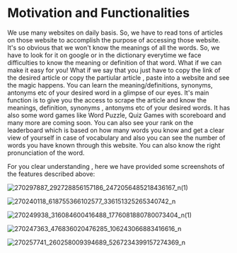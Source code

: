 <h1> Motivation and Functionalities </h1>

We use many websites on daily basis. So, we have to read tons of articles on those website to accomplish the purpose of accessing those website. It's so obvious that we won't know the meanings of all the words. So, we have to look for it on google or in the dictionary everytime we face difficulties to know the meaning or definition of that word. What if we can make it easy for you! What if we say that you just have to copy the link of the desired article or copy the partiular article , paste into a website and see the magic happens. You can learn the meaning/definitions, synonyms, antonyms etc of your desired word in a glimpse of our eyes. It's main function is to give you the access to scrape the article and know the meanings,
definition, synonyms , antonyms etc of your desired words. It has also some word games like Word Puzzle, Quiz Games with scoreboard and many more are coming soon. You can also see your rank on the leaderboard which is based on how many words you know and get a clear view of yourself in case of vocabulary and also you can see the number of words you have known through this website. You can also know the right pronunciation of the word.

For you clear understanding , here we have provided some screenshots of the features described above:


![270297887_292728856157186_2472056485218436167_n(1)](https://user-images.githubusercontent.com/52916604/148237550-499ccef5-3277-4704-b151-b438def44f6e.png)


![270240118_618755366102577_336151325265340742_n](https://user-images.githubusercontent.com/52916604/148237899-0b446832-977f-4897-8e92-1741cfeac8bd.png)


![270249938_316084600416488_1776081880780073404_n(1)](https://user-images.githubusercontent.com/52916604/148238320-57fa0c69-1c72-4476-83ef-7e74e29566d7.png)


![270247363_476836020476285_106243066883416616_n](https://user-images.githubusercontent.com/52916604/148238571-1434e88b-6f74-4a93-be28-813b440777fb.png)


![270257741_260258009394689_5267234399157274369_n](https://user-images.githubusercontent.com/52916604/148238764-dc4149a8-2bb9-40a4-b4b5-49a3905a7bd1.png)




